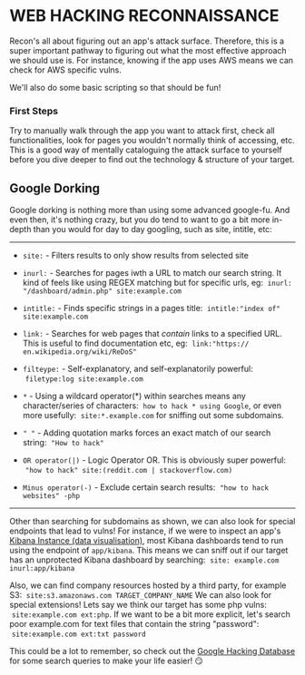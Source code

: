 # WEB HACKING RECONNAISSANCE

Recon's all about figuring out an app's attack surface. Therefore, this is a super important pathway to figuring out what the most effective approach we should use is. For instance, knowing if the app uses AWS means we can check for AWS specific vulns.

We'll also do some basic scripting so that should be fun!

### First Steps

Try to manually walk through the app you want to attack first, check all functionalities, look for pages you wouldn't normally think of accessing, etc.
This is a good way of mentally cataloguing the attack surface to yourself before you dive deeper to find out the technology & structure of your target.

## Google Dorking

Google dorking is nothing more than using some advanced google-fu. And even then, it's nothing crazy, but you do tend to want to go a bit more in-depth than you would for day to day googling, such as site, intitle, etc:

---

-  `site:` - Filters results to only show results from selected site

-  `inurl:` - Searches for pages iwth a URL to match our search string. It kind of feels like using REGEX matching but for specific urls, eg:  `inurl: "/dashboard/admin.php" site:example.com`

-  `intitle:` - Finds specific strings in a pages title:  `intitle:"index of" site:example.com`

-  `link:` - Searches for web pages that _contain_ links to a specified URL. This is useful to find documentation etc, eg:  `link:"https://
en.wikipedia.org/wiki/ReDoS"`

-  `filteype:` - Self-explanatory, and self-explanatorily powerful:  `filetype:log site:example.com`

-  `*` - Using a wildcard operator(\*) within searches means any character/series of characters:  `how to hack * using Google`, or even more usefully:  `site:*.example.com` for sniffing out some subdomains.
-  `" "` - Adding quotation marks forces an exact match of our search string:  `"How to hack"`
-  `OR operator(|)` - Logic Operator OR. This is obviously super powerful:  `"how to hack" site:(reddit.com | stackoverflow.com)`
-  `Minus operator(-)` - Exclude certain search results:  `"how to hack websites" -php`

---

Other than searching for subdomains as shown, we can also look for special endpoints that lead to vulns! For instance, if we were to inspect an app's [Kibana Instance (data visualisation)](https://www.elastic.co/kibana/), most Kibana dashboards tend to run using the endpoint of `app/kibana`. This means we can sniff out if our target has an unprotected Kibana dashboard by searching:  `site: example.com inurl:app/kibana`

Also, we can find company resources hosted by a third party, for example S3:  `site:s3.amazonaws.com TARGET_COMPANY_NAME`
We can also look for special extensions! Lets say we think our target has some php vulns:  `site:example.com ext:php`. If we want to be a bit more explicit, let's search poor example.com for text files that contain the string "password":  `site:example.com ext:txt password`

This could be a lot to remember, so check out the [Google Hacking Database](https://www.exploit-db.com/google-hacking-database/) for some search queries to make your life easier! 😏
